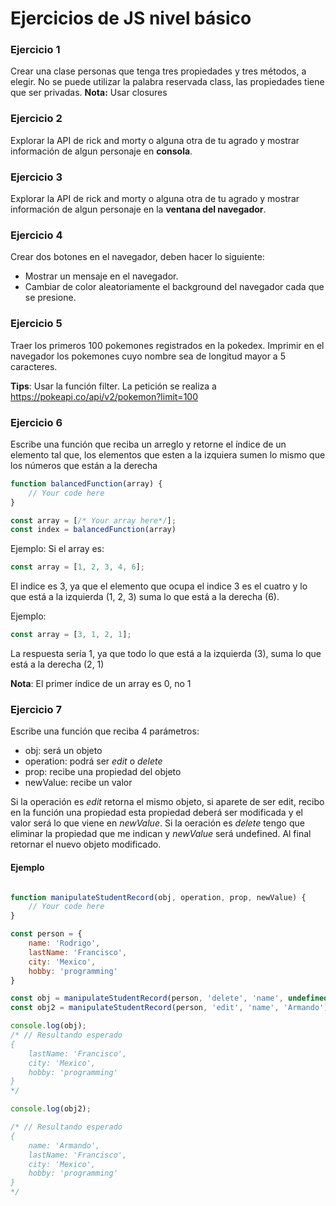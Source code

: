 # Ejercicios de JS nivel básico

### Ejercicio 1
Crear una clase personas que tenga  tres propiedades y tres métodos, a elegir.
No se puede utilizar la palabra reservada class, las propiedades tiene que ser privadas.
**Nota:** Usar closures

### Ejercicio 2
Explorar la API de rick and morty o alguna otra de tu agrado y mostrar información de algun personaje en **consola**.

### Ejercicio 3
Explorar la API de rick and morty o alguna otra de tu agrado y mostrar información de algun personaje en la **ventana del navegador**.

### Ejercicio 4
Crear dos botones en el navegador, deben hacer lo siguiente:
- Mostrar un mensaje en el navegador.
- Cambiar de color aleatoriamente el background del navegador cada que se presione.

### Ejercicio 5
Traer los primeros 100 pokemones registrados en la pokedex.
Imprimir en el navegador los pokemones cuyo nombre sea de longitud mayor a 5 caracteres.

**Tips**: Usar la función filter.
La petición se realiza a https://pokeapi.co/api/v2/pokemon?limit=100

### Ejercicio 6
Escribe una función que reciba un arreglo y retorne el índice de un elemento tal que, los elementos que esten a la izquiera sumen lo mismo que los números que están a la derecha

```js
function balancedFunction(array) {
	// Your code here
}

const array = [/* Your array here*/];
const index = balancedFunction(array)
```

Ejemplo:
Si el array es:

```js
const array = [1, 2, 3, 4, 6];
```
El indice es 3, ya que el elemento que ocupa el indice 3 es el cuatro y lo que está a la izquierda (1, 2, 3) suma lo que está a la derecha (6).

Ejemplo:
```js
const array = [3, 1, 2, 1];
```
La respuesta sería 1, ya que todo lo que está a la izquierda (3), suma lo que está a la derecha (2, 1)

**Nota**: El primer índice de un array es 0, no 1

### Ejercicio 7
Escribe una función que reciba 4 parámetros:
- obj: será un objeto
- operation: podrá ser *edit* o *delete*
- prop: recibe una propiedad del objeto
- newValue: recibe un valor

Si la operación es *edit* retorna el mismo objeto, si aparete de ser edit, recibo en la función una propiedad esta propiedad deberá ser modificada y el valor será lo que viene en *newValue*.
Si la oeración es *delete* tengo que eliminar la propiedad que me indican y *newValue* será undefined.
Al final retornar el nuevo objeto modificado.

#### Ejemplo

```js

function manipulateStudentRecord(obj, operation, prop, newValue) {
	// Your code here
}

const person = {
	name: 'Rodrigo',
	lastName: 'Francisco',
	city: 'Mexico',
	hobby: 'programming'
}

const obj = manipulateStudentRecord(person, 'delete', 'name', undefined);
const obj2 = manipulateStudentRecord(person, 'edit', 'name', 'Armando');

console.log(obj);
/* // Resultando esperado
{
	lastName: 'Francisco',
	city: 'Mexico',
	hobby: 'programming'
}
*/

console.log(obj2);

/* // Resultando esperado
{
	name: 'Armando',
	lastName: 'Francisco',
	city: 'Mexico',
	hobby: 'programming'
}
*/
```